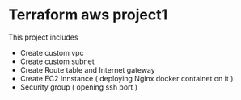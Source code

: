 # Terraform aws project1
This project includes

* Create custom vpc
* Create custom subnet
* Create Route table and Internet gateway
* Create EC2 Innstance ( deploying Nginx docker containet on it )
* Security group ( opening ssh port )


